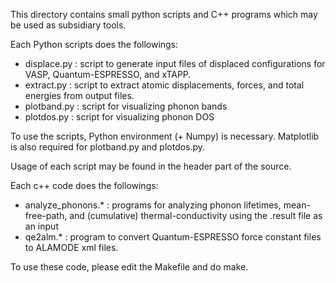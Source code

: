 This directory contains small python scripts and C++ programs which may be used as subsidiary tools.

Each Python scripts does the followings:

* displace.py : script to generate input files of displaced configurations for VASP, Quantum-ESPRESSO, and xTAPP.
* extract.py : script to extract atomic displacements, forces, and total energies from output files.
* plotband.py : script for visualizing phonon bands
* plotdos.py : script for visualizing phonon DOS

To use the scripts, Python environment (+ Numpy) is necessary.
Matplotlib is also required for plotband.py and plotdos.py. 

Usage of each script may be found in the header part of the source.

Each c++ code does the followings:

* analyze\_phonons.\* : programs for analyzing phonon lifetimes, mean-free-path, 
and (cumulative) thermal-conductivity using the .result file as an input
* qe2alm.\* : program to convert Quantum-ESPRESSO force constant files to 
ALAMODE xml files.

To use these code, please edit the Makefile and do make.

